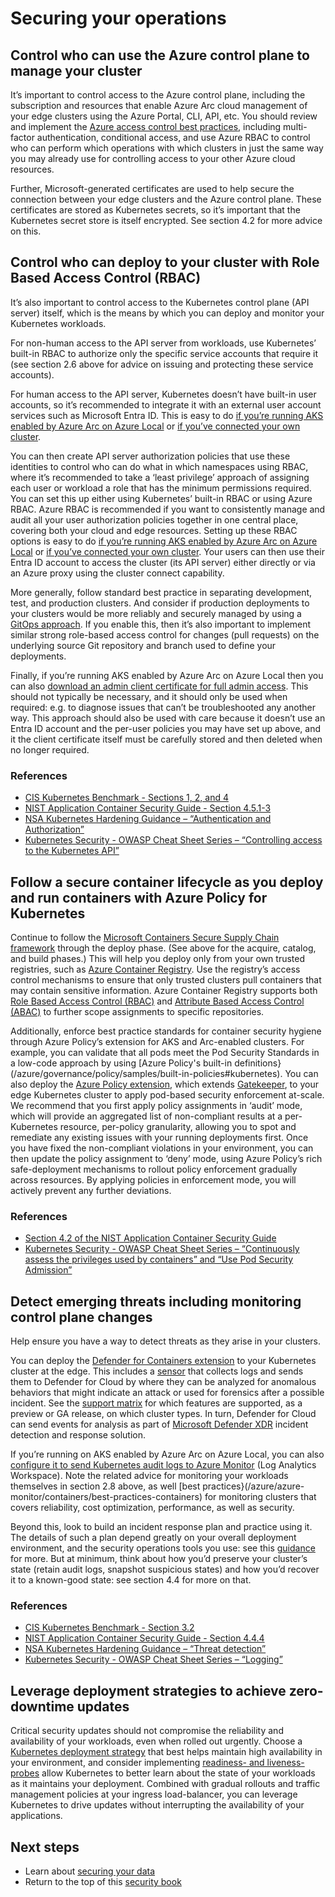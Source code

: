 # Securing your operations

## Control who can use the Azure control plane to manage your cluster

It’s important to control access to the Azure control plane, including the subscription and resources that enable Azure Arc cloud management of your edge clusters using the Azure Portal, CLI, API, etc. You should review and implement the [Azure access control best practices](/azure/security/fundamentals/identity-management-best-practices), including multi-factor authentication, conditional access, and use Azure RBAC to control who can perform which operations with which clusters in just the same way you may already use for controlling access to your other Azure cloud resources.

Further, Microsoft-generated certificates are used to help secure the connection between your edge clusters and the Azure control plane. These certificates are stored as Kubernetes secrets, so it’s important that the Kubernetes secret store is itself encrypted. See section 4.2 for more advice on this.

## Control who can deploy to your cluster with Role Based Access Control (RBAC)

It’s also important to control access to the Kubernetes control plane (API server) itself, which is the means by which you can deploy and monitor your Kubernetes workloads.

For non-human access to the API server from workloads, use Kubernetes’ built-in RBAC to authorize only the specific service accounts that require it (see section 2.6 above for advice on issuing and protecting these service accounts).

For human access to the API server, Kubernetes doesn’t have built-in user accounts, so it’s recommended to integrate it with an external user account services such as Microsoft Entra ID. This is easy to do [if you’re running AKS enabled by Azure Arc on Azure Local](/azure/aks/hybrid/enable-authentication-microsoft-entra-id) or [if you’ve connected your own cluster](/azure/aks/hybrid/enable-authentication-microsoft-entra-id).

You can then create API server authorization policies that use these identities to control who can do what in which namespaces using RBAC, where it’s recommended to take a ‘least privilege’ approach of assigning each user or workload a role that has the minimum permissions required. You can set this up either using Kubernetes’ built-in RBAC or using Azure RBAC. Azure RBAC is recommended if you want to consistently manage and audit all your user authorization policies together in one central place, covering both your cloud and edge resources. Setting up these RBAC options is easy to do [if you’re running AKS enabled by Azure Arc on Azure Local](/azure/aks/hybrid/azure-rbac-23h2) or [if you’ve connected your own cluster](/azure/azure-arc/kubernetes/azure-rbac?tabs=kubernetes-latest). Your users can then use their Entra ID account to access the cluster (its API server) either directly or via an Azure proxy using the cluster connect capability.

More generally, follow standard best practice in separating development, test, and production clusters. And consider if production deployments to your clusters would be more reliably and securely managed by using a [GitOps approach](/azure/azure-arc/kubernetes/tutorial-use-gitops-flux2?tabs=azure-cli). If you enable this, then it’s also important to implement similar strong role-based access control for changes (pull requests) on the underlying source Git repository and branch used to define your deployments.

Finally, if you’re running AKS enabled by Azure Arc on Azure Local then you can also [download an admin client certificate for full admin access](/azure/aks/aksarc/retrieve-admin-kubeconfig). This should not typically be necessary, and it should only be used when required: e.g. to diagnose issues that can’t be troubleshooted any another way. This approach should also be used with care because it doesn’t use an Entra ID account and the per-user policies you may have set up above, and it the client certificate itself must be carefully stored and then deleted when no longer required.

### References
* [CIS Kubernetes Benchmark - Sections 1, 2, and 4](https://www.cisecurity.org/benchmark/kubernetes)
* [NIST Application Container Security Guide - Section 4.5.1-3](https://csrc.nist.gov/pubs/sp/800/190/final)
* [NSA Kubernetes Hardening Guidance – “Authentication and Authorization”](https://media.defense.gov/2022/Aug/29/2003066362/-1/-1/0/CTR_KUBERNETES_HARDENING_GUIDANCE_1.2_20220829.PDF)
* [Kubernetes Security - OWASP Cheat Sheet Series – “Controlling access to the Kubernetes API”](https://cheatsheetseries.owasp.org/cheatsheets/Kubernetes_Security_Cheat_Sheet.html)

## Follow a secure container lifecycle as you deploy and run containers with Azure Policy for Kubernetes

Continue to follow the [Microsoft Containers Secure Supply Chain framework](/azure/security/container-secure-supply-chain/articles/container-secure-supply-chain-implementation/containers-secure-supply-chain-overview) through the deploy phase. (See above for the acquire, catalog, and build phases.)  This will help you deploy only from your own trusted registries, such as [Azure Container Registry](/azure/container-registry/). Use the registry’s access control mechanisms to ensure that only trusted clusters pull containers that may contain sensitive information. Azure Container Registry supports both [Role Based Access Control (RBAC)](/azure/container-registry/container-registry-rbac-built-in-roles-overview?tabs=registries-configured-with-rbac-registry-abac-repository-permissions) and [Attribute Based Access Control (ABAC)](/azure/container-registry/container-registry-rbac-abac-repository-permissions?tabs=azure-portal) to further scope assignments to specific repositories.

Additionally, enforce best practice standards for container security hygiene through Azure Policy’s extension for AKS and Arc-enabled clusters. For example, you can validate that all pods meet the Pod Security Standards in a low-code approach by using [Azure Policy's built-in definitions}(/azure/governance/policy/samples/built-in-policies#kubernetes). You can also deploy the [Azure Policy extension](/azure/governance/policy/concepts/policy-for-kubernetes?toc=%2Fazure%2Fazure-arc%2Fkubernetes%2Ftoc.json&bc=%2Fazure%2Fazure-arc%2Fkubernetes%2Fbreadcrumb%2Ftoc.json#install-azure-policy-extension-for-azure-arc-enabled-kubernetes), which extends [Gatekeeper](https://open-policy-agent.github.io/gatekeeper/website/), to your edge Kubernetes cluster to apply pod-based security enforcement at-scale. We recommend that you first apply policy assignments in ‘audit’ mode, which will provide an aggregated list of non-compliant results at a per-Kubernetes resource, per-policy granularity, allowing you to spot and remediate any existing issues with your running deployments first. Once you have fixed the non-compliant violations in your environment, you can then update the policy assignment to ‘deny’ mode, using Azure Policy’s rich safe-deployment mechanisms to rollout policy enforcement gradually across resources. By applying policies in enforcement mode, you will actively prevent any further deviations. 

### References
* [Section 4.2 of the NIST Application Container Security Guide](https://csrc.nist.gov/pubs/sp/800/190/final)
* [Kubernetes Security - OWASP Cheat Sheet Series – “Continuously assess the privileges used by containers” and “Use Pod Security Admission”](https://cheatsheetseries.owasp.org/cheatsheets/Kubernetes_Security_Cheat_Sheet.html)

## Detect emerging threats including monitoring control plane changes

Help ensure you have a way to detect threats as they arise in your clusters.

You can deploy the [Defender for Containers extension](/azure/defender-for-cloud/defender-for-containers-introduction#run-time-protection-for-kubernetes-nodes-and-clusters) to your Kubernetes cluster at the edge. This includes a [sensor](/azure/defender-for-cloud/defender-for-containers-enable?tabs=aks-deploy-portal%2Ck8s-deploy-cli%2Ck8s-verify-asc%2Ck8s-remove-arc%2Caks-removeprofile-api&pivots=defender-for-container-arc) that collects logs and sends them to Defender for Cloud by where they can be analyzed for anomalous behaviors that might indicate an attack or used for forensics after a possible incident. See the [support matrix](/azure/defender-for-cloud/support-matrix-defender-for-containers?tabs=azureva%2Carcrt%2Carcspm%2Carcnet) for which features are supported, as a preview or GA release, on which cluster types. In turn, Defender for Cloud can send events for analysis as part of [Microsoft Defender XDR](/azure/defender-for-cloud/concept-integration-365) incident detection and response solution.

If you’re running on AKS enabled by Azure Arc on Azure Local, you can also [configure it to send Kubernetes audit logs to Azure Monitor](/azure/aks/aksarc/kubernetes-monitor-audit-events) (Log Analytics Workspace). Note the related advice for monitoring your workloads themselves in section 2.8 above, as well [best practices}(/azure/azure-monitor/containers/best-practices-containers) for monitoring clusters that covers reliability, cost optimization, performance, as well as security.

Beyond this, look to build an incident response plan and practice using it. The details of such a plan depend greatly on your overall deployment environment, and the security operations tools you use: see this [guidance](/security/operations/incident-response-overview) for more. But at minimum, think about how you’d preserve your cluster’s state (retain audit logs, snapshot suspicious states) and how you’d recover it to a known-good state: see section 4.4 for more on that.

### References
* [CIS Kubernetes Benchmark - Section 3.2](https://www.cisecurity.org/benchmark/kubernetes)
* [NIST Application Container Security Guide - Section 4.4.4](https://csrc.nist.gov/pubs/sp/800/190/final)
* [NSA Kubernetes Hardening Guidance – “Threat detection”](https://media.defense.gov/2022/Aug/29/2003066362/-1/-1/0/CTR_KUBERNETES_HARDENING_GUIDANCE_1.2_20220829.PDF)
* [Kubernetes Security - OWASP Cheat Sheet Series – “Logging”](https://cheatsheetseries.owasp.org/cheatsheets/Kubernetes_Security_Cheat_Sheet.html)

## Leverage deployment strategies to achieve zero-downtime updates

Critical security updates should not compromise the reliability and availability of your workloads, even when rolled out urgently. Choose a [Kubernetes deployment strategy](https://azure.microsoft.com/en-us/solutions/kubernetes-on-azure/deployment-strategy/) that best helps maintain high availability in your environment, and consider implementing [readiness- and liveness-probes](https://kubernetes.io/docs/concepts/configuration/liveness-readiness-startup-probes/) allow Kubernetes to better learn about the state of your workloads as it maintains your deployment. Combined with gradual rollouts and traffic management policies at your ingress load-balancer, you can leverage Kubernetes to drive updates without interrupting the availability of your applications.

## Next steps

- Learn about [securing your data](conceptual-securing-your-data.md)
- Return to the top of this [security book](conceptual-security-book.md)
